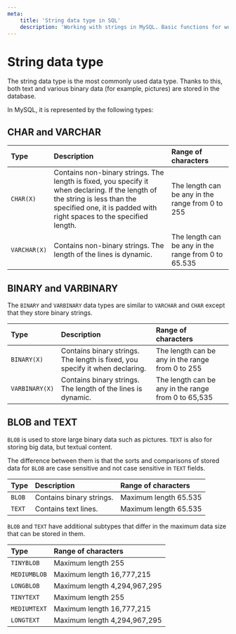 ```yaml
---
meta:
    title: 'String data type in SQL'
    description: 'Working with strings in MySQL. Basic functions for working with text data.'
---
```


# String data type

The string data type is the most commonly used data type. Thanks to this, both text and various binary data (for example, pictures) are stored in the database.

In MySQL, it is represented by the following types:

## CHAR and VARCHAR

| Type         | Description                                                                                                                                                                                          | Range of characters                                 |
| :----------- | :--------------------------------------------------------------------------------------------------------------------------------------------------------------------------------------------------- | :-------------------------------------------------- |
| `CHAR(X)`    | Contains non-binary strings. The length is fixed, you specify it when declaring. If the length of the string is less than the specified one, it is padded with right spaces to the specified length. | The length can be any in the range from 0 to 255    |
| `VARCHAR(X)` | Contains non-binary strings. The length of the lines is dynamic.                                                                                                                                     | The length can be any in the range from 0 to 65.535 |

## BINARY and VARBINARY

The `BINARY` and `VARBINARY` data types are similar to `VARCHAR` and `CHAR` except that they store binary strings.

| Type           | Description                                                                  | Range of characters                                 |
| :------------- | :--------------------------------------------------------------------------- | :-------------------------------------------------- |
| `BINARY(X)`    | Contains binary strings. The length is fixed, you specify it when declaring. | The length can be any in the range from 0 to 255    |
| `VARBINARY(X)` | Contains binary strings. The length of the lines is dynamic.                 | The length can be any in the range from 0 to 65,535 |

## BLOB and TEXT

`BLOB` is used to store large binary data such as pictures. `TEXT` is also for storing big data, but textual content.

The difference between them is that the sorts and comparisons of stored data for `BLOB` are case sensitive and not case sensitive in `TEXT` fields.

| Type   | Description              | Range of characters   |
| :----- | :----------------------- | :-------------------- |
| `BLOB` | Contains binary strings. | Maximum length 65.535 |
| `TEXT` | Contains text lines.     | Maximum length 65.535 |

`BLOB` and `TEXT` have additional subtypes that differ in the maximum data size that can be stored in them.

| Type         | Range of characters          |
| :----------- | :--------------------------- |
| `TINYBLOB`   | Maximum length 255           |
| `MEDIUMBLOB` | Maximum length 16,777,215    |
| `LONGBLOB`   | Maximum length 4,294,967,295 |
| `TINYTEXT`   | Maximum length 255           |
| `MEDIUMTEXT` | Maximum length 16,777,215    |
| `LONGTEXT`   | Maximum length 4,294,967,295 |
